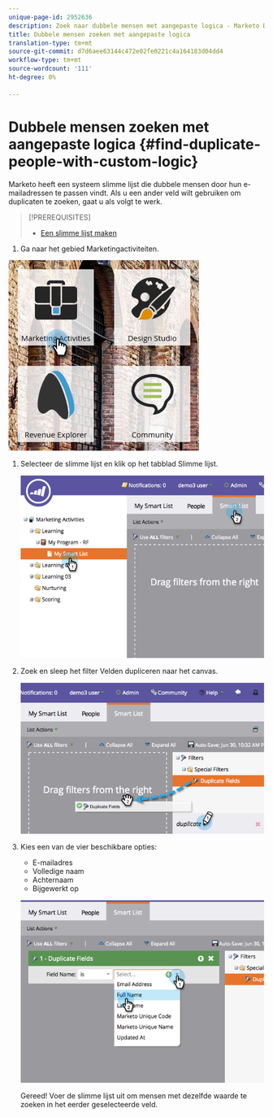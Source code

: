 ```yaml
---
unique-page-id: 2952636
description: Zoek naar dubbele mensen met aangepaste logica - Marketo Docs - Productdocumentatie
title: Dubbele mensen zoeken met aangepaste logica
translation-type: tm+mt
source-git-commit: d7d6aee63144c472e02fe0221c4a164183d04dd4
workflow-type: tm+mt
source-wordcount: '111'
ht-degree: 0%

---
```



# Dubbele mensen zoeken met aangepaste logica {#find-duplicate-people-with-custom-logic}

Marketo heeft een systeem slimme lijst die dubbele mensen door hun e-mailadressen te passen vindt. Als u een ander veld wilt gebruiken om duplicaten te zoeken, gaat u als volgt te werk.

>[!PREREQUISITES]
>
>* [Een slimme lijst maken](../../../../product-docs/core-marketo-concepts/smart-lists-and-static-lists/creating-a-smart-list/create-a-smart-list.md)

>



1. Ga naar het gebied Marketingactiviteiten.

![](assets/ma-2.png)

1. Selecteer de slimme lijst en klik op het tabblad Slimme lijst.

   ![](assets/two-4.png)

1. Zoek en sleep het filter Velden dupliceren naar het canvas.

   ![](assets/three-4.png)

1. Kies een van de vier beschikbare opties:

   * E-mailadres
   * Volledige naam
   * Achternaam
   * Bijgewerkt op

   ![](assets/four-2.png)

   Gereed! Voer de slimme lijst uit om mensen met dezelfde waarde te zoeken in het eerder geselecteerde veld.

